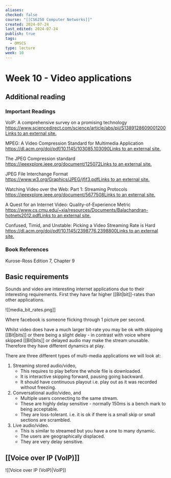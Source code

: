 ```yaml
---
aliases: 
checked: false
course: "[[CS6250 Computer Networks]]"
created: 2024-07-24
last_edited: 2024-07-24
publish: true
tags:
  - OMSCS
type: lecture
week: 10
---
```

# Week 10 - Video applications

## Additional reading

### Important Readings

VoIP: A comprehensive survey on a promising technology  
[https://www.sciencedirect.com/science/article/abs/pii/S1389128609001200Links to an external site.](https://www.sciencedirect.com/science/article/abs/pii/S1389128609001200)

MPEG: A Video Compression Standard for Multimedia Application  
[https://dl.acm.org/doi/pdf/10.1145/103085.103090Links to an external site.](https://dl.acm.org/doi/pdf/10.1145/103085.103090)

The JPEG Compression standard  
[https://ieeexplore.ieee.org/document/125072Links to an external site.](https://ieeexplore.ieee.org/document/125072)

JPEG File Interchange Format  
[https://www.w3.org/Graphics/JPEG/jfif3.pdfLinks to an external site.](https://www.w3.org/Graphics/JPEG/jfif3.pdf)

Watching Video over the Web: Part 1: Streaming Protocols  
[https://ieeexplore.ieee.org/document/5677508Links to an external site.](https://ieeexplore.ieee.org/document/5677508)

A Quest for an Internet Video: Quality-of-Experience Metric  
[https://www.cs.cmu.edu/~xia/resources/Documents/Balachandran-hotnets2012.pdfLinks to an external site.](https://www.cs.cmu.edu/~xia/resources/Documents/Balachandran-hotnets2012.pdf)

Confused, Timid, and Unstable: Picking a Video Streaming Rate is Hard  
[https://dl.acm.org/doi/pdf/10.1145/2398776.2398800Links to an external site.](https://dl.acm.org/doi/pdf/10.1145/2398776.2398800)

### Book References

Kurose-Ross Edition 7, Chapter 9

## Basic requirements

Sounds and video are interesting internet applications due to their interesting requirements. First they have far higher [[Bit|bit]]-rates than other applications.

![[media_bit_rates.png]]

Where facebook is someone flicking through 1 picture per second. 

Whilst video does have a much larger bit-rate you may be ok with skipping [[Bit|bits]] or there being a slight delay - in contrast with voice where skipped  [[Bit|bits]] or delayed audio may make the stream unusable. Therefore they have different dynamics at play.

There are three different types of multi-media applications we will look at:
1. Streaming stored audio/video,
	- This requires to play before the whole file is downloaded.
	- It is interactive skipping forward, pausing going backward.
	- It should have continuous playout i.e. play out as it was recorded without freezing.
2. Conversational audio/video, and
	- Multiple users connecting to the same stream.
	- These are highly delay sensitive - normally 150ms is a bench mark to being acceptable. 
	- They are loss-tolerant. i.e. it is ok if there is a small skip or small sections are scrambled.  
3. Live audio/video.
	- This is similar to streamed but you have a one to many dynamic.
	- The users are geographically displaced.
	- They are very delay sensitive. 

## [[Voice over IP (VoIP)]]

![[Voice over IP (VoIP)|VoIP]]

